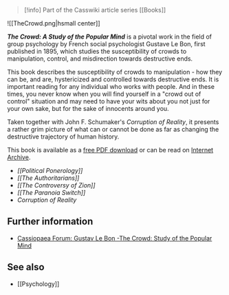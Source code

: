 > [!info] Part of the Casswiki article series [[Books]]

![[TheCrowd.png|hsmall center]]

_**The Crowd: A Study of the Popular Mind**_ is a pivotal work in the field of group psychology by French social psychologist Gustave Le Bon, first published in 1895, which studies the susceptibility of crowds to manipulation, control, and misdirection towards destructive ends.

This book describes the susceptibility of crowds to manipulation - how they can be, and are, hystericized and controlled towards destructive ends. It is important reading for any individual who works with people. And in these times, you never know when you will find yourself in a "crowd out of control" situation and may need to have your wits about you not just for your own sake, but for the sake of innocents around you.

Taken together with John F. Schumaker's _Corruption of Reality_, it presents a rather grim picture of what can or cannot be done as far as changing the destructive trajectory of human history.

This book is available as a [free PDF download](https://socserv2.socsci.mcmaster.ca/~econ/ugcm/3ll3/lebon/Crowds.pdf) or can be read on [Internet Archive](https://archive.org/details/crowdastudypopu00bongoog).

*   _[[Political Ponerology]]_
*   _[[The Authoritarians]]_
*   _[[The Controversy of Zion]]_
*   _[[The Paranoia Switch]]_
*   _Corruption of Reality_

Further information
-------------------

*   [Cassiopaea Forum: Gustav Le Bon -The Crowd: Study of the Popular Mind](https://cassiopaea.org/forum/index.php/topic,34610.0.html)

See also
--------

*   [[Psychology]]